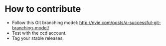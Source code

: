 # How to contribute

- Follow this Git branching model: http://nvie.com/posts/a-successful-git-branching-model/
- Test with the ccd account.
- Tag your stable releases.
